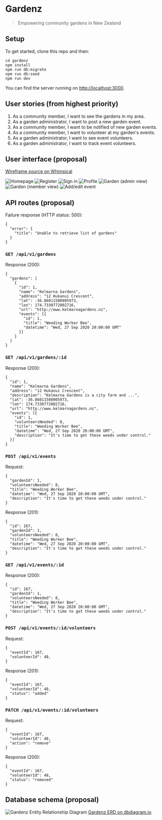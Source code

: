 # Gardenz

> Empowering community gardens in New Zealand

## Setup

To get started, clone this repo and then:

```
cd gardenz
npm install
npm run db:migrate
npm run db:seed
npm run dev
```

You can find the server running on [http://localhost:3000](http://localhost:3000).


## User stories (from highest priority)

1. As a community member, I want to see the gardens in my area.
1. As a garden administrator, I want to post a new garden event.
1. As a community member, I want to be notified of new garden events.
1. As a community member, I want to volunteer at my garden's events.
1. As a garden administrator, I want to see event volunteers.
1. As a garden administrator, I want to track event volunteers.


## User interface (proposal)

[Wireframe source on Whimsical](https://whimsical.com/Rf7Fo4MEMGxm5eLQ4uLYTA)

![Homepage](docs/home.png)
![Register](docs/register.png)
![Sign in](docs/sign-in.png)
![Profile](docs/profile.png)
![Garden (admin view)](docs/garden-admin.png)
![Garden (member view)](docs/garden-member.png)
![Add/edit event](docs/add-edit-event.png)


## API routes (proposal)

Failure response (HTTP status: 500):

```
{
  "error": {
    "title": "Unable to retrieve list of gardens"
  }
}
```

### `GET /api/v1/gardens`

Response (200):

```
{
  "gardens": [
    {
      "id": 1,
      "name": "Kelmarna Gardens",
      "address": "12 Hukanui Crescent",
      "lat": -36.86011508905973,
      "lon": 174.7330772002716,
      "url": "http://www.kelmarnagardens.nz",
      "events": [{
        "id": 1,
        "title": "Weeding Worker Bee",
        "datetime": "Wed, 27 Sep 2020 20:00:00 GMT"
      }]
    }
  ]
}
```


### `GET /api/v1/gardens/:id`

Response (200):

```
{
  "id": 1,
  "name": "Kelmarna Gardens",
  "address": "12 Hukanui Crescent",
  "description": "Kelmarna Gardens is a city farm and ...",
  "lat": -36.86011508905973,
  "lon": 174.7330772002716,
  "url": "http://www.kelmarnagardens.nz",
  "events": [{
    "id": 1,
    "volunteersNeeded": 8,
    "title": "Weeding Worker Bee",
    "datetime": "Wed, 27 Sep 2020 20:00:00 GMT",
    "description": "It's time to get these weeds under control."
  }]
}
```

### `POST /api/v1/events`

Request:

```
{
  "gardenId": 1,
  "volunteersNeeded": 8,
  "title": "Weeding Worker Bee",
  "datetime": "Wed, 27 Sep 2020 20:00:00 GMT",
  "description": "It's time to get these weeds under control."
}
```

Response (201):

```
{
  "id": 167,
  "gardenId": 1,
  "volunteersNeeded": 8,
  "title": "Weeding Worker Bee",
  "datetime": "Wed, 27 Sep 2020 20:00:00 GMT",
  "description": "It's time to get these weeds under control."
}
```

### `GET /api/v1/events/:id`

Response (200):

```
{
  "id": 167,
  "gardenId": 1,
  "volunteersNeeded": 8,
  "title": "Weeding Worker Bee",
  "datetime": "Wed, 27 Sep 2020 20:00:00 GMT",
  "description": "It's time to get these weeds under control."
}
```

### `POST /api/v1/events/:id/volunteers`

Request:

```
{
  "eventId": 167,
  "volunteerId": 48,
}
```

Response (201):

```
{
  "eventId": 167,
  "volunteerId": 48,
  "status": "added"
}
```

### `PATCH /api/v1/events/:id/volunteers`

Request:

```
{
  "eventId": 167,
  "volunteerId": 48,
  "action": "remove"
}
```

Response (200):

```
{
  "eventId": 167,
  "volunteerId": 48,
  "status": "removed"
}
```

## Database schema (proposal)

![Gardenz Entity Relationship Diagram](docs/erd.png)
[Gardenz ERD on dbdiagram.io](https://dbdiagram.io/d/5f61c9407da1ea736e2e0bda)
